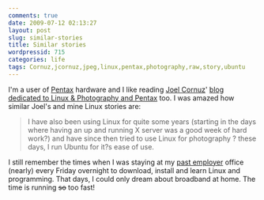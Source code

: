 ```yaml
---
comments: true
date: 2009-07-12 02:13:27
layout: post
slug: similar-stories
title: Similar stories
wordpressid: 715
categories: life
tags: Cornuz,jcornuz,jpeg,linux,pentax,photography,raw,story,ubuntu
---
```


I'm a user of [Pentax](http://en.wikipedia.org/wiki/Pentax_K10D) hardware and I like reading [Joel Cornuz](http://jcornuz.wordpress.com/about-me/)' [blog dedicated to Linux & Photography and Pentax](http://jcornuz.wordpress.com) too. I was amazed how similar Joel's and mine Linux stories are:





> I have also been using Linux for quite some years (starting in the days where having an up and running X server was a good week of hard work?) and have since then tried to use Linux for photography ? these days, I run Ubuntu for it?s ease of use.





I still remember the times when I was staying at my [past employer](http://www.mv.pl/) office (nearly) every Friday overnight to download, install and learn Linux and programming. That days, I could only dream about broadband at home. The time is running <del>so</del> too fast!
